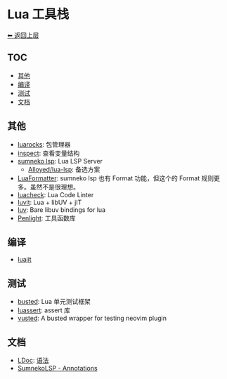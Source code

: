 # Lua 工具栈

[⬅︎ 返回上层](../#lua)

## TOC

<!-- MarkdownTOC GFM -->

- [其他](#其他)
- [编译](#编译)
- [测试](#测试)
- [文档](#文档)

<!-- /MarkdownTOC -->

## 其他

- [luarocks](https://github.com/luarocks/luarocks): 包管理器
- [inspect](https://github.com/kikito/inspect.lua): 查看变量结构
- [sumneko lsp](https://github.com/sumneko/lua-language-server): Lua LSP Server
  - [Alloyed/lua-lsp](https://github.com/Alloyed/lua-lsp): 备选方案
- [LuaFormatter](https://github.com/Koihik/LuaFormatter): sumneko lsp 也有 Format 功能，但这个的 Format 规则更多。虽然不是很理想。
- [luacheck](https://github.com/mpeterv/luacheck): Lua Code Linter
- [luvit](https://github.com/luvit/luvit): Lua + libUV + jIT
- [luv](https://github.com/luvit/luv): Bare libuv bindings for lua
- [Penlight](https://github.com/lunarmodules/Penlight): 工具函数库

## 编译

- [luajit](http://luajit.org/)

## 测试

- [busted](https://github.com/Olivine-Labs/busted): Lua 单元测试框架
- [luassert](https://github.com/lunarmodules/luassert): assert 库
- [vusted](https://github.com/notomo/vusted): A busted wrapper for testing neovim plugin

## 文档

- [LDoc](https://github.com/lunarmodules/LDoc): [语法](https://stevedonovan.github.io/ldoc/manual/doc.md.html)
- [SumnekoLSP - Annotations](https://github.com/sumneko/lua-language-server/wiki/Annotations)
